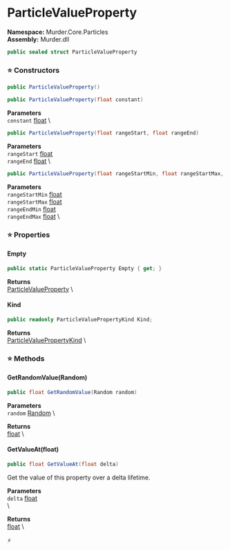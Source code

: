 # ParticleValueProperty

**Namespace:** Murder.Core.Particles \
**Assembly:** Murder.dll

```csharp
public sealed struct ParticleValueProperty
```

### ⭐ Constructors
```csharp
public ParticleValueProperty()
```

```csharp
public ParticleValueProperty(float constant)
```

**Parameters** \
`constant` [float](https://learn.microsoft.com/en-us/dotnet/api/System.Single?view=net-7.0) \

```csharp
public ParticleValueProperty(float rangeStart, float rangeEnd)
```

**Parameters** \
`rangeStart` [float](https://learn.microsoft.com/en-us/dotnet/api/System.Single?view=net-7.0) \
`rangeEnd` [float](https://learn.microsoft.com/en-us/dotnet/api/System.Single?view=net-7.0) \

```csharp
public ParticleValueProperty(float rangeStartMin, float rangeStartMax, float rangeEndMin, float rangeEndMax)
```

**Parameters** \
`rangeStartMin` [float](https://learn.microsoft.com/en-us/dotnet/api/System.Single?view=net-7.0) \
`rangeStartMax` [float](https://learn.microsoft.com/en-us/dotnet/api/System.Single?view=net-7.0) \
`rangeEndMin` [float](https://learn.microsoft.com/en-us/dotnet/api/System.Single?view=net-7.0) \
`rangeEndMax` [float](https://learn.microsoft.com/en-us/dotnet/api/System.Single?view=net-7.0) \

### ⭐ Properties
#### Empty
```csharp
public static ParticleValueProperty Empty { get; }
```

**Returns** \
[ParticleValueProperty](../../../Murder/Core/Particles/ParticleValueProperty.html) \
#### Kind
```csharp
public readonly ParticleValuePropertyKind Kind;
```

**Returns** \
[ParticleValuePropertyKind](../../../Murder/Core/Particles/ParticleValuePropertyKind.html) \
### ⭐ Methods
#### GetRandomValue(Random)
```csharp
public float GetRandomValue(Random random)
```

**Parameters** \
`random` [Random](https://learn.microsoft.com/en-us/dotnet/api/System.Random?view=net-7.0) \

**Returns** \
[float](https://learn.microsoft.com/en-us/dotnet/api/System.Single?view=net-7.0) \

#### GetValueAt(float)
```csharp
public float GetValueAt(float delta)
```

Get the value of this property over a delta lifetime.

**Parameters** \
`delta` [float](https://learn.microsoft.com/en-us/dotnet/api/System.Single?view=net-7.0) \
\

**Returns** \
[float](https://learn.microsoft.com/en-us/dotnet/api/System.Single?view=net-7.0) \



⚡